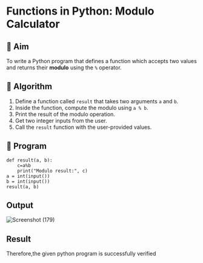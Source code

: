 # Functions in Python: Modulo Calculator

## 🎯 Aim
To write a Python program that defines a function which accepts two values and returns their **modulo** using the `%` operator.

## 🧠 Algorithm
1. Define a function called `result` that takes two arguments `a` and `b`.
2. Inside the function, compute the modulo using `a % b`.
3. Print the result of the modulo operation.
4. Get two integer inputs from the user.
5. Call the `result` function with the user-provided values.

## 🧾 Program
~~~
def result(a, b):
    c=a%b
    print("Modulo result:", c)
a = int(input())
b = int(input())
result(a, b)

~~~

## Output
![Screenshot (179)](https://github.com/user-attachments/assets/f0a4ee8d-db0d-4618-9a88-924571e90876)

## Result
Therefore,the given python program is successfully verified
